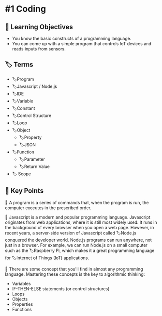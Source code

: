 # \#1 Coding

## 🎯 Learning Objectives

* You know the basic constructs of a programming language.
* You can come up with a simple program that controls IoT devices and reads inputs from sensors.

## 🏷 Terms

* 🏷Program
* 🏷Javascript / Node.js
* 🏷IDE
* 🏷Variable
* 🏷Constant
* 🏷Control Structure
* 🏷Loop
* 🏷Object
  * 🏷Property
  * 🏷JSON 
* 🏷Function
  * 🏷Parameter
  * 🏷Return Value
* 🏷 Scope

## 🔑 Key Points

🔑 A program is a series of commands that, when the program is run, the computer executes in the prescribed order.

🔑 Javascript is a modern and popular programming language. Javascript originates from web applications, where it is still most widely used. It runs in the background of every browser when you open a web page. However, in recent years, a server-side version of Javascript called 🏷Node.js conquered the developer world. Node.js programs can run anywhere, not just in a browser. For example, we can run Node.js on a small computer such as the 🏷Raspberry Pi, which makes it a great programming language for 🏷Internet of Things \(IoT\) applications.

🔑 There are some concept that you'll find in almost any programming language. Mastering these concepts is the key to algorithmic thinking: 

* Variables
* IF-THEN-ELSE statements \(or control  structures\)
* Loops 
* Objects
* Properties
* Functions 

